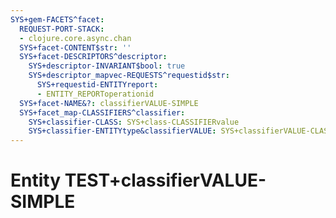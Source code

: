 ```yaml
---
SYS+gem-FACETS^facet:
  REQUEST-PORT-STACK:
  - clojure.core.async.chan
  SYS+facet-CONTENT$str: ''
  SYS+facet-DESCRIPTORS^descriptor:
    SYS+descriptor-INVARIANT$bool: true
    SYS+descriptor_mapvec-REQUESTS^requestid$str:
      SYS+requestid-ENTITYreport:
      - ENTITY_REPORToperationid
  SYS+facet-NAME&?: classifierVALUE-SIMPLE
  SYS+facet_map-CLASSIFIERS^classifier:
    SYS+classifier-CLASS: SYS+class-CLASSIFIERvalue
    SYS+classifier-ENTITYtype&classifierVALUE: SYS+classifierVALUE-CLASSIFIERvalue
---
```

# Entity TEST+classifierVALUE-SIMPLE

